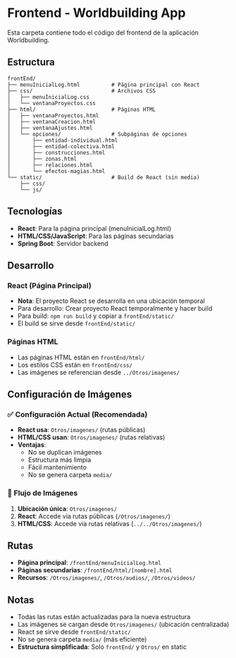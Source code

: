 # Frontend - Worldbuilding App

Esta carpeta contiene todo el código del frontend de la aplicación Worldbuilding.

## Estructura

```
frontEnd/
├── menuInicialLog.html          # Página principal con React
├── css/                         # Archivos CSS
│   ├── menuInicialLog.css
│   └── ventanaProyectos.css
├── html/                        # Páginas HTML
│   ├── ventanaProyectos.html
│   ├── ventanaCreacion.html
│   ├── ventanaAjustes.html
│   └── opciones/                # Subpáginas de opciones
│       ├── entidad-individual.html
│       ├── entidad-colectiva.html
│       ├── construcciones.html
│       ├── zonas.html
│       ├── relaciones.html
│       └── efectos-magias.html
└── static/                      # Build de React (sin media)
    ├── css/
    └── js/
```

## Tecnologías

- **React**: Para la página principal (menuInicialLog.html)
- **HTML/CSS/JavaScript**: Para las páginas secundarias
- **Spring Boot**: Servidor backend

## Desarrollo

### React (Página Principal)
- **Nota**: El proyecto React se desarrolla en una ubicación temporal
- Para desarrollo: Crear proyecto React temporalmente y hacer build
- Para build: `npm run build` y copiar a `frontEnd/static/`
- El build se sirve desde `frontEnd/static/`

### Páginas HTML
- Las páginas HTML están en `frontEnd/html/`
- Los estilos CSS están en `frontEnd/css/`
- Las imágenes se referencian desde `../Otros/imagenes/`

## Configuración de Imágenes

### ✅ Configuración Actual (Recomendada)
- **React usa**: `Otros/imagenes/` (rutas públicas)
- **HTML/CSS usan**: `Otros/imagenes/` (rutas relativas)
- **Ventajas**:
  - No se duplican imágenes
  - Estructura más limpia
  - Fácil mantenimiento
  - No se genera carpeta `media/`

### 🔄 Flujo de Imágenes
1. **Ubicación única**: `Otros/imagenes/`
2. **React**: Accede via rutas públicas (`/Otros/imagenes/`)
3. **HTML/CSS**: Accede via rutas relativas (`../../Otros/imagenes/`)

## Rutas

- **Página principal**: `/frontEnd/menuInicialLog.html`
- **Páginas secundarias**: `/frontEnd/html/[nombre].html`
- **Recursos**: `/Otros/imagenes/`, `/Otros/audios/`, `/Otros/videos/`

## Notas

- Todas las rutas están actualizadas para la nueva estructura
- Las imágenes se cargan desde `Otros/imagenes/` (ubicación centralizada)
- React se sirve desde `frontEnd/static/`
- No se genera carpeta `media/` (más eficiente)
- **Estructura simplificada**: Solo `frontEnd/` y `Otros/` en static 
